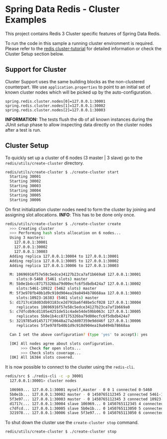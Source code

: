 # Spring Data Redis - Cluster Examples #

This project contains Redis 3 Cluster specific features of Spring Data Redis.

To run the code in this sample a running cluster environment is required. Please refer to the  [redis cluster-tutorial](http://redis.io/topics/cluster-tutorial) for detailed information or check the Cluster Setup section below. 

## Support for Cluster ##

Cluster Support uses the same building blocks as the non-clustered counterpart. We use `application.properties` to point to an initial set of known cluster nodes which will be picked up by the auto-configuration.

```properties
spring.redis.cluster.nodes[0]=127.0.0.1:30001
spring.redis.cluster.nodes[1]=127.0.0.1:30002
spring.redis.cluster.nodes[2]=127.0.0.1:30003
```

**INFORMATION:** The tests flush the db of all known instances during the JUnit _setup_ phase to allow inspecting data directly on the cluster nodes after a test is run.

## Cluster Setup ##

To quickly set up a cluster of 6 nodes (3 master | 3 slave) go to the `redis/utils/create-cluster` directory.


```bash
redis/utils/create-cluster $ ./create-cluster start
  Starting 30001
  Starting 30002
  Starting 30003
  Starting 30004
  Starting 30005
  Starting 30006
```

On first initialization cluster nodes need to form the cluster by joining and assigning slot allocations.
**INFO**: This has to be done only once.

```bash
redis/utils/create-cluster $ ./create-cluster create
  >>> Creating cluster
  >>> Performing hash slots allocation on 6 nodes...
  Using 3 masters:
    127.0.0.1:30001
    127.0.0.1:30002
    127.0.0.1:30003
  Adding replica 127.0.0.1:30004 to 127.0.0.1:30001
  Adding replica 127.0.0.1:30005 to 127.0.0.1:30002
  Adding replica 127.0.0.1:30006 to 127.0.0.1:30003

  M: 10696916f57e58c5edce34127b23ca7af1b669a0 127.0.0.1:30001
     slots:0-5460 (5461 slots) master
  M: 5b0e1b4cc87175326ba79d00ecfc6f5dbdb424a7 127.0.0.1:30002
     slots:5461-10922 (5462 slots) master
  M: 5f3e978fb40b1d9c910d904ea19a0494b78668aa 127.0.0.1:30003
     slots:10923-16383 (5461 slots) master
  S: d1717c418d03db93183ce2d791ba6f48be5cf028 127.0.0.1:30004
     replicates 10696916f57e58c5edce34127b23ca7af1b669a0
  S: c7dfcdb9cd1105e4251de51c4ade54de59bb063c 127.0.0.1:30005
     replicates 5b0e1b4cc87175326ba79d00ecfc6f5dbdb424a7
  S: 3219785a9145717f30648a27a2dd07359e9dd46f 127.0.0.1:30006
     replicates 5f3e978fb40b1d9c910d904ea19a0494b78668aa

  Can I set the above configuration? (type 'yes' to accept): yes

  [OK] All nodes agree about slots configuration.
       >>> Check for open slots...
       >>> Check slots coverage...
  [OK] All 16384 slots covered.
```

It is now possible to connect to the cluster using the `redis-cli`.

```bash
redis/src $ ./redis-cli -c -p 30001
  127.0.0.1:30001> cluster nodes

  106969... 127.0.0.1:30001 myself,master - 0 0 1 connected 0-5460
  5b0e1b... 127.0.0.1:30002 master - 0 1450765112345 2 connected 5461-10922
  5f3e97... 127.0.0.1:30003 master - 0 1450765112345 3 connected 10923-16383
  d1717c... 127.0.0.1:30004 slave 106969... 0 1450765112345 4 connected
  c7dfcd... 127.0.0.1:30005 slave 5b0e1b... 0 1450765113050 5 connected
  321978... 127.0.0.1:30006 slave 5f3e97... 0 1450765113050 6 connected
```

To shut down the cluster use the `create-cluster stop` command.

```bash
redis/utils/create-cluster $ ./create-cluster stop
```
